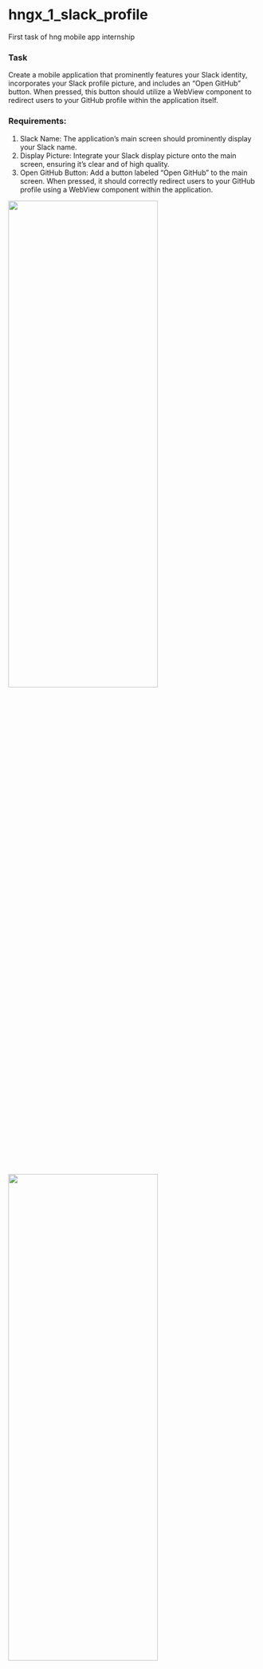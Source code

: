 # hngx_1_slack_profile

First task of hng mobile app internship

### Task

Create a mobile application that prominently features your Slack identity, incorporates your Slack profile picture, and includes an “Open GitHub” button. When pressed, this button should utilize a WebView component to redirect users to your GitHub profile within the application itself.

### Requirements:

1. Slack Name: The application’s main screen should prominently display your Slack name.
2. Display Picture: Integrate your Slack display picture onto the main screen, ensuring it’s clear and of high quality.
3. Open GitHub Button: Add a button labeled “Open GitHub” to the main screen. When pressed, it should correctly redirect users to your GitHub profile using a WebView component within the application.

<img src="https://github.com/maqamylee0/hngx_1_slack_profile/assets/57020210/9574bd3d-bed7-48f4-be81-265d25d42bbf" width=300 height=50%>
<!-- <img src="https://github.com/maqamylee0/hngx_1_slack_profile/assets/57020210/6ce92aea-7796-4684-9250-3d77dd0238e4" width=300 height=50%> -->
<img src="https://github.com/maqamylee0/hngx_slack_profile_1/assets/57020210/4ac6e489-202b-4546-9d6d-cc40d6b488ee" width=300 height=50%>

## To get started
1. Clone the app
 ```
   git clone https://github.com/maqamylee0/hngx_1_slack_profile.git
 ```
2. Get dependencies.
    - the launcherUrl package to open the webbrowser in the app!
```
flutter pub get
```
3. Run app
```
flutter run
```
Link to appetize app
```
https://appetize.io/app/fdflscodmpu5myujr3ds6g5cfu?device=pixel7&osVersion=13.0&scale=75&proxy=intercept
```
